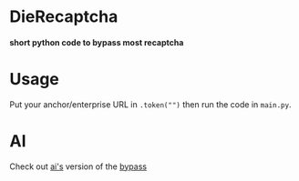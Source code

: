 # DieRecaptcha
#### short python code to bypass most recaptcha

# Usage
Put your anchor/enterprise URL in `.token("")` then run the code in `main.py`.

# AI
Check out [ai's](https://github.com/aithedev) version of the [bypass](https://github.com/aithedev/reFUCKER)
